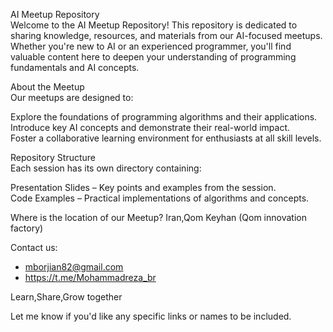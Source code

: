 
AI Meetup Repository  
Welcome to the AI Meetup Repository! This repository is dedicated to sharing knowledge, resources, and materials from our AI-focused meetups. Whether you're new to AI or an experienced programmer, you'll find valuable content here to deepen your understanding of programming fundamentals and AI concepts.

About the Meetup  
Our meetups are designed to:  

Explore the foundations of programming algorithms and their applications.  
Introduce key AI concepts and demonstrate their real-world impact.  
Foster a collaborative learning environment for enthusiasts at all skill levels.  

Repository Structure  
Each session has its own directory containing:  

Presentation Slides – Key points and examples from the session.  
Code Examples – Practical implementations of algorithms and concepts.  

Where is the location of our Meetup? Iran,Qom Keyhan (Qom innovation factory)  

Contact us:   
- mborjian82@gmail.com  
- https://t.me/Mohammadreza_br  

Learn,Share,Grow together  

Let me know if you'd like any specific links or names to be included.  
